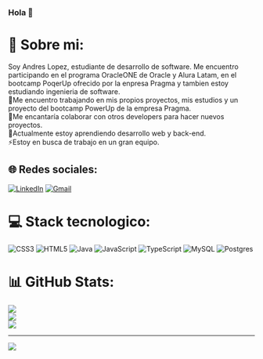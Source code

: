 ### Hola 👋

# 💫 Sobre mi:
Soy Andres Lopez, estudiante de desarrollo de software. Me encuentro participando en el programa OracleONE de Oracle y Alura Latam, en el bootcamp PoqerUp ofrecido por la enpresa Pragma y tambien estoy estudiando ingenieria de software.<br>
🔭Me encuentro trabajando en mis propios proyectos, mis estudios y un proyecto del bootcamp PowerUp de la empresa Pragma.<br>👯Me encantaría colaborar con otros developers para hacer nuevos proyectos.<br>🌱Actualmente estoy aprendiendo desarrollo web y back-end.<br>⚡Estoy en busca de trabajo en un gran equipo.


## 🌐 Redes sociales:
[![LinkedIn](https://img.shields.io/badge/LinkedIn-%230077B5.svg?logo=linkedin&logoColor=white)](https://linkedin.com/in/https://www.linkedin.com/in/andreslopez-dev/) 
[![Gmail](https://img.shields.io/badge/-Gmail-white?logo=gmail)](mailto:andres.lp.dev@gmail.com)

# 💻 Stack tecnologico:
![CSS3](https://img.shields.io/badge/css3-%231572B6.svg?style=flat&logo=css3&logoColor=white) ![HTML5](https://img.shields.io/badge/html5-%23E34F26.svg?style=flat&logo=html5&logoColor=white) ![Java](https://img.shields.io/badge/java-%23ED8B00.svg?style=flat&logo=java&logoColor=white) ![JavaScript](https://img.shields.io/badge/javascript-%23323330.svg?style=flat&logo=javascript&logoColor=%23F7DF1E) ![TypeScript](https://img.shields.io/badge/typescript-%23007ACC.svg?style=flat&logo=typescript&logoColor=white) ![MySQL](https://img.shields.io/badge/mysql-%2300f.svg?style=flat&logo=mysql&logoColor=white) ![Postgres](https://img.shields.io/badge/postgres-%23316192.svg?style=flat&logo=postgresql&logoColor=white)

# 📊 GitHub Stats:
![](https://github-readme-stats.vercel.app/api?username=AndresLopez-Dev&theme=nightowl&hide_border=false&include_all_commits=false&count_private=false)<br/>
![](https://github-readme-streak-stats.herokuapp.com/?user=AndresLopez-Dev&theme=nightowl&hide_border=false)<br/>
![](https://github-readme-stats.vercel.app/api/top-langs/?username=AndresLopez-Dev&theme=nightowl&hide_border=false&include_all_commits=false&count_private=false&layout=compact)

---
[![](https://visitcount.itsvg.in/api?id=AndresLopez-Dev&icon=0&color=0)](https://visitcount.itsvg.in)

<!-- Proudly created with GPRM ( https://gprm.itsvg.in ) -->
